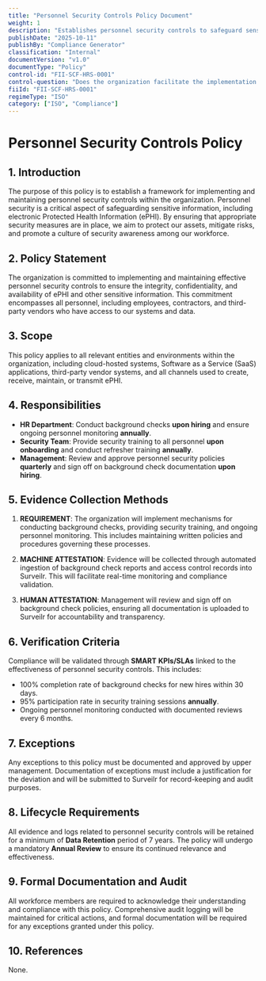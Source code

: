 ```yaml
---
title: "Personnel Security Controls Policy Document"
weight: 1
description: "Establishes personnel security controls to safeguard sensitive information and promote a culture of security awareness within the organization."
publishDate: "2025-10-11"
publishBy: "Compliance Generator"
classification: "Internal"
documentVersion: "v1.0"
documentType: "Policy"
control-id: "FII-SCF-HRS-0001"
control-question: "Does the organization facilitate the implementation of personnel security controls?"
fiiId: "FII-SCF-HRS-0001"
regimeType: "ISO"
category: ["ISO", "Compliance"]
---
```


# Personnel Security Controls Policy

## 1. Introduction
The purpose of this policy is to establish a framework for implementing and maintaining personnel security controls within the organization. Personnel security is a critical aspect of safeguarding sensitive information, including electronic Protected Health Information (ePHI). By ensuring that appropriate security measures are in place, we aim to protect our assets, mitigate risks, and promote a culture of security awareness among our workforce.

## 2. Policy Statement
The organization is committed to implementing and maintaining effective personnel security controls to ensure the integrity, confidentiality, and availability of ePHI and other sensitive information. This commitment encompasses all personnel, including employees, contractors, and third-party vendors who have access to our systems and data.

## 3. Scope
This policy applies to all relevant entities and environments within the organization, including cloud-hosted systems, Software as a Service (SaaS) applications, third-party vendor systems, and all channels used to create, receive, maintain, or transmit ePHI.

## 4. Responsibilities
- **HR Department**: Conduct background checks **upon hiring** and ensure ongoing personnel monitoring **annually**.
- **Security Team**: Provide security training to all personnel **upon onboarding** and conduct refresher training **annually**.
- **Management**: Review and approve personnel security policies **quarterly** and sign off on background check documentation **upon hiring**.

## 5. Evidence Collection Methods
1. **REQUIREMENT**: The organization will implement mechanisms for conducting background checks, providing security training, and ongoing personnel monitoring. This includes maintaining written policies and procedures governing these processes.
   
2. **MACHINE ATTESTATION**: Evidence will be collected through automated ingestion of background check reports and access control records into Surveilr. This will facilitate real-time monitoring and compliance validation.

3. **HUMAN ATTESTATION**: Management will review and sign off on background check policies, ensuring all documentation is uploaded to Surveilr for accountability and transparency.

## 6. Verification Criteria
Compliance will be validated through **SMART** **KPIs/SLAs** linked to the effectiveness of personnel security controls. This includes:
- 100% completion rate of background checks for new hires within 30 days.
- 95% participation rate in security training sessions **annually**.
- Ongoing personnel monitoring conducted with documented reviews every 6 months.

## 7. Exceptions
Any exceptions to this policy must be documented and approved by upper management. Documentation of exceptions must include a justification for the deviation and will be submitted to Surveilr for record-keeping and audit purposes.

## 8. Lifecycle Requirements
All evidence and logs related to personnel security controls will be retained for a minimum of **Data Retention** period of 7 years. The policy will undergo a mandatory **Annual Review** to ensure its continued relevance and effectiveness.

## 9. Formal Documentation and Audit
All workforce members are required to acknowledge their understanding and compliance with this policy. Comprehensive audit logging will be maintained for critical actions, and formal documentation will be required for any exceptions granted under this policy.

## 10. References
None.